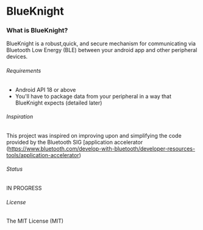 BlueKnight
==========

### What is BlueKnight?

BlueKnight is a robust,quick, and secure mechanism for communicating via Bluetooth Low Energy (BLE) between your android app and other peripheral devices.

###### Requirements
 * Android API 18 or above
 * You'll have to package data from your peripheral in a way that BlueKnight expects (detailed later)
 
###### Inspiration

This project was inspired on improving upon and simplifying the code provided by the Bluetooth SIG [application accelerator (https://www.bluetooth.com/develop-with-bluetooth/developer-resources-tools/application-accelerator)

###### Status

IN PROGRESS

###### License

The MIT License (MIT)
